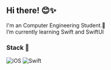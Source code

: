 ## Hi there! 😊✨

I'm an Computer Engineering Student.🐥<br>
I’m currently learning Swift and SwiftUI


### Stack 📓
<img alt="iOS" src ="https://img.shields.io/badge/iOS-blue.svg?&style=for-the-badge&logo=iOS&logoColor=white"/> <img alt="Swift" src ="https://img.shields.io/badge/Swift-Orange.svg?&style=for-the-badge&logo=Swift&logoColor=white"/>
